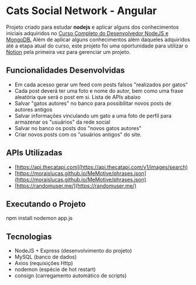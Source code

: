 # Cats Social Network - Angular

Projeto criado para estudar **nodejs** e aplicar alguns dos conhecimentos iniciais adquiridos no [Curso Completo do Desenvolvedor NodeJS e MongoDB.](https://www.udemy.com/course/curso-completo-do-desenvolvedor-nodejs)
Além de aplicar alguns conhecimentos além daqueles adquiridos até a etapa atual do curso, este projeto foi uma oportunidade para utilizar o [Notion](notion.so) pela primeira vez para gerenciar um projeto.

## Funcionalidades Desenvolvidas

* Em cada acesso gerar um feed com posts falsos "realizados por gatos"
* Cada post deverá ter uma foto e nome do autor, bem como uma frase aleatória que será o post em si. Lista de APIs abaixo
* Salvar "gatos autores" no banco para possibilitar novos posts de autores antigos
* Salvar informações vinculando um gato a uma foto de perfil para armazenar os "usuários" da rede social
* Salvar no banco os posts dos "novos gatos autores"
* Criar novos posts com os "usuários antigos" do site.

## APIs Utilizadas

* [https://api.thecatapi.com](https://api.thecatapi.com/v1/images/search)
* [https://moraislucas.github.io/MeMotive/phrases.json](https://moraislucas.github.io/MeMotive/phrases.json)
* [https://randomuser.me/](https://randomuser.me/)

## Executando o Projeto

npm install
nodemon app.js

## Tecnologias

* NodeJS + Express (desenvolvimento do projeto)
* MySQL (banco de dados)
* Axios (requisições Http)
* nodemon (espécie de hot restart)
* consign (carregamento automático de scripts)
